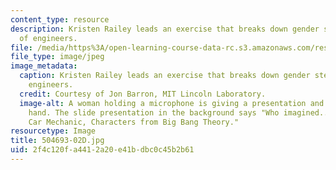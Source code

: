 ```yaml
---
content_type: resource
description: Kristen Railey leads an exercise that breaks down gender stereotypes
  of engineers.
file: /media/https%3A/open-learning-course-data-rc.s3.amazonaws.com/res-2-005-girls-who-build-make-your-own-wearables-workshop-spring-2015/2f4c120fa4412a20e41bdbc0c45b2b61_504693-02D.jpg
file_type: image/jpeg
image_metadata:
  caption: Kristen Railey leads an exercise that breaks down gender stereotypes of
    engineers.
  credit: Courtesy of Jon Barron, MIT Lincoln Laboratory.
  image-alt: A woman holding a microphone is giving a presentation and raising her
    hand. The slide presentation in the background says "Who imagined...? Mark Zuckerberg,
    Car Mechanic, Characters from Big Bang Theory."
resourcetype: Image
title: 504693-02D.jpg
uid: 2f4c120f-a441-2a20-e41b-dbc0c45b2b61
---
```

